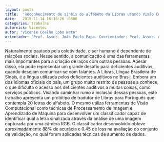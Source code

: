 ```yaml
---
layout: posts
title:  "Reconhecimento de sinais do alfabeto da Libras usando Visão Computacional"
date:   2019-11-14 16:16:26 -0600
categories: trabalho
autornick: VicenteL
autor: "Vicente Coelho Lobo Neto"
orientador: "Prof. Assoc. João Paulo Papa. Coorientador: Prof. Assoc. Antonio Carlos Sementille"
---
```

Naturalmente pautado pela coletividade, o ser humano é dependente de relações sociais. Nesse sentido, a comunicação é uma das ferramentas mais importantes para a criação de laços com outras pessoas. Apesar disso, ela pode representar um grande desafio para deficientes auditivos, quando desejam comunicar-se com falantes. A Libras, Língua Brasileira de Sinais, é a língua utilizada pelos deficientes auditivos no Brasil. Embora um dos idiomas oficiais do país, um grupo muito restrito de pessoas a conhece, o que dificulta o acesso aos deficientes auditivos a muitas coisas, como serviços públicos. Visando caminhar rumo à inclusão dessas pessoas, este trabalho apresenta um protótipo de tradutor de Libras para Português que contempla 20 letras do alfabeto. O mesmo utiliza ferramentas de Visão Computacional como técnicas de Processamento de Imagem e Aprendizado de Máquina para desenvolver um classificador capaz de identificar qual a letra sinalizada através da análise de uma imagem capturada por uma câmera RGB. O classificador desenvolvido obteve aproximadamente 88% de acurácia e 0.45 de loss na avaliação do conjunto de validação, no qual foram aplicadas técnicas de aumento de dados.

